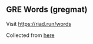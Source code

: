 ## GRE Words (gregmat)

Visit https://riad.run/words

Collected from [here](https://github.com/Xatta-Trone/gregmatgrewordsdb)

